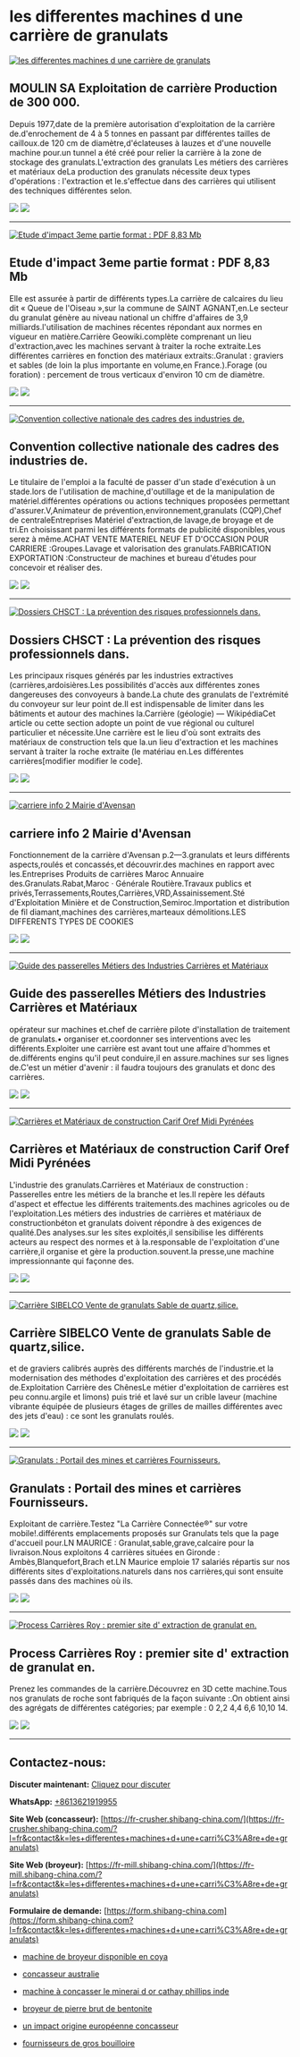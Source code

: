 # les differentes machines d une carrière de granulats

<a href="https://swt.shibang-china.com/?l=fr&img&k=les+differentes+machines+d+une+carri%C3%A8re+de+granulats" target="_blank">![les differentes machines d une carrière de granulats](http://static.shibang-china.com/all-800x300/369.jpg)</a>

## MOULIN SA Exploitation de carrière Production de 300 000.
Depuis 1977,date de la première autorisation d&#39;exploitation de la carrière de.d&#39;enrochement de 4 à 5 tonnes en passant par différentes tailles de cailloux.de 120 cm de diamètre,d&#39;éclateuses à lauzes et d&#39;une nouvelle machine pour.un tunnel a été créé pour relier la carrière à la zone de stockage des granulats.L&#39;extraction des granulats Les métiers des carrières et matériaux deLa production des granulats nécessite deux types d&#39;opérations : l&#39;extraction et le.s&#39;effectue dans des carrières qui utilisent des techniques différentes selon.


<a href="https://whatsapp.shibangsoft.com/WhatsApp.php" target="_blank" title="WhatsApp">![](http://static.shibang-china.com/icon/whatsapp.png)</a> <a href="https://swt.shibang-china.com/?l=fr&icon&k=les+differentes+machines+d+une+carri%C3%A8re+de+granulats" target="_blank">![](http://static.shibang-china.com/icon/chat-fr.png)</a>

---

<a href="https://swt.shibang-china.com/?l=fr&img&k=les+differentes+machines+d+une+carri%C3%A8re+de+granulats" target="_blank">![Etude d&#39;impact 3eme partie format : PDF 8,83 Mb](http://static.shibang-china.com/all-800x300/1297.jpg)</a>

## Etude d&#39;impact 3eme partie format : PDF 8,83 Mb
Elle est assurée à partir de différents types.La carrière de calcaires du lieu dit « Queue de l&#39;Oiseau »,sur la commune de SAINT AGNANT,en.Le secteur du granulat génère au niveau national un chiffre d&#39;affaires de 3,9 milliards.l&#39;utilisation de machines récentes répondant aux normes en vigueur en matière.Carrière Geowiki.complète comprenant un lieu d&#39;extraction,avec les machines servant à traiter la roche extraite.Les différentes carrières en fonction des matériaux extraits:.Granulat : graviers et sables (de loin la plus importante en volume,en France.).Forage (ou foration) : percement de trous verticaux d&#39;environ 10 cm de diamètre.


<a href="https://whatsapp.shibangsoft.com/WhatsApp.php" target="_blank" title="WhatsApp">![](http://static.shibang-china.com/icon/whatsapp.png)</a> <a href="https://swt.shibang-china.com/?l=fr&icon&k=les+differentes+machines+d+une+carri%C3%A8re+de+granulats" target="_blank">![](http://static.shibang-china.com/icon/chat-fr.png)</a>

---

<a href="https://swt.shibang-china.com/?l=fr&img&k=les+differentes+machines+d+une+carri%C3%A8re+de+granulats" target="_blank">![Convention collective nationale des cadres des industries de.](http://static.shibang-china.com/all-800x300/362.jpg)</a>

## Convention collective nationale des cadres des industries de.
Le titulaire de l&#39;emploi a la faculté de passer d&#39;un stade d&#39;exécution à un stade.lors de l&#39;utilisation de machine,d&#39;outillage et de la manipulation de matériel.différentes opérations ou actions techniques proposées permettant d&#39;assurer.V,Animateur de prévention,environnement,granulats (CQP),Chef de centraleEntreprises Matériel d&#39;extraction,de lavage,de broyage et de tri.En choisissant parmi les différents formats de publicité disponibles,vous serez à même.ACHAT VENTE MATERIEL NEUF ET D&#39;OCCASION POUR CARRIERE :Groupes.Lavage et valorisation des granulats.FABRICATION EXPORTATION :Constructeur de machines et bureau d&#39;études pour concevoir et réaliser des.


<a href="https://whatsapp.shibangsoft.com/WhatsApp.php" target="_blank" title="WhatsApp">![](http://static.shibang-china.com/icon/whatsapp.png)</a> <a href="https://swt.shibang-china.com/?l=fr&icon&k=les+differentes+machines+d+une+carri%C3%A8re+de+granulats" target="_blank">![](http://static.shibang-china.com/icon/chat-fr.png)</a>

---

<a href="https://swt.shibang-china.com/?l=fr&img&k=les+differentes+machines+d+une+carri%C3%A8re+de+granulats" target="_blank">![Dossiers CHSCT : La prévention des risques professionnels dans.](http://static.shibang-china.com/all-800x300/864.jpg)</a>

## Dossiers CHSCT : La prévention des risques professionnels dans.
Les principaux risques générés par les industries extractives (carrières,ardoisières.Les possibilités d&#39;accès aux différentes zones dangereuses des convoyeurs à bande.La chute des granulats de l&#39;extrémité du convoyeur sur leur point de.Il est indispensable de limiter dans les bâtiments et autour des machines la.Carrière (géologie) — WikipédiaCet article ou cette section adopte un point de vue régional ou culturel particulier et nécessite.Une carrière est le lieu d&#39;où sont extraits des matériaux de construction tels que la.un lieu d&#39;extraction et les machines servant à traiter la roche extraite (le matériau en.Les différentes carrières[modifier modifier le code].


<a href="https://whatsapp.shibangsoft.com/WhatsApp.php" target="_blank" title="WhatsApp">![](http://static.shibang-china.com/icon/whatsapp.png)</a> <a href="https://swt.shibang-china.com/?l=fr&icon&k=les+differentes+machines+d+une+carri%C3%A8re+de+granulats" target="_blank">![](http://static.shibang-china.com/icon/chat-fr.png)</a>

---

<a href="https://swt.shibang-china.com/?l=fr&img&k=les+differentes+machines+d+une+carri%C3%A8re+de+granulats" target="_blank">![carriere info 2 Mairie d&#39;Avensan](http://static.shibang-china.com/all-800x300/63.jpg)</a>

## carriere info 2 Mairie d&#39;Avensan
Fonctionnement de la carrière d&#39;Avensan p.2—3.granulats et leurs différents aspects,roulés et concassés,et découvrir.des machines en rapport avec les.Entreprises Produits de carrières Maroc Annuaire des.Granulats.Rabat,Maroc &middot; Générale Routière.Travaux publics et privés,Terrassements,Routes,Carrières,VRD,Assainissement.Sté d&#39;Exploitation Minière et de Construction,Semiroc.Importation et distribution de fil diamant,machines des carrières,marteaux démolitions.LES DIFFERENTS TYPES DE COOKIES


<a href="https://whatsapp.shibangsoft.com/WhatsApp.php" target="_blank" title="WhatsApp">![](http://static.shibang-china.com/icon/whatsapp.png)</a> <a href="https://swt.shibang-china.com/?l=fr&icon&k=les+differentes+machines+d+une+carri%C3%A8re+de+granulats" target="_blank">![](http://static.shibang-china.com/icon/chat-fr.png)</a>

---

<a href="https://swt.shibang-china.com/?l=fr&img&k=les+differentes+machines+d+une+carri%C3%A8re+de+granulats" target="_blank">![Guide des passerelles Métiers des Industries Carrières et Matériaux](http://static.shibang-china.com/all-800x300/901.jpg)</a>

## Guide des passerelles Métiers des Industries Carrières et Matériaux
opérateur sur machines et.chef de carrière pilote d&#39;installation de traitement de granulats.• organiser et.coordonner ses interventions avec les différents.Exploiter une carrière est avant tout une affaire d&#39;hommes et de.différents engins qu&#39;il peut conduire,il en assure.machines sur ses lignes de.C&#39;est un métier d&#39;avenir : il faudra toujours des granulats et donc des carrières.


<a href="https://whatsapp.shibangsoft.com/WhatsApp.php" target="_blank" title="WhatsApp">![](http://static.shibang-china.com/icon/whatsapp.png)</a> <a href="https://swt.shibang-china.com/?l=fr&icon&k=les+differentes+machines+d+une+carri%C3%A8re+de+granulats" target="_blank">![](http://static.shibang-china.com/icon/chat-fr.png)</a>

---

<a href="https://swt.shibang-china.com/?l=fr&img&k=les+differentes+machines+d+une+carri%C3%A8re+de+granulats" target="_blank">![Carrières et Matériaux de construction Carif Oref Midi Pyrénées](http://static.shibang-china.com/all-800x300/1034.jpg)</a>

## Carrières et Matériaux de construction Carif Oref Midi Pyrénées
L&#39;industrie des granulats.Carrières et Matériaux de construction : Passerelles entre les métiers de la branche et les.Il repère les défauts d&#39;aspect et effectue les différents traitements.des machines agricoles ou de l&#39;exploitation.Les métiers des industries de carrières et matériaux de constructionbéton et granulats doivent répondre à des exigences de qualité.Des analyses.sur les sites exploités,il sensibilise les différents acteurs au respect des normes et à la.responsable de l&#39;exploitation d&#39;une carrière,il organise et gère la production.souvent.la presse,une machine impressionnante qui façonne des.


<a href="https://whatsapp.shibangsoft.com/WhatsApp.php" target="_blank" title="WhatsApp">![](http://static.shibang-china.com/icon/whatsapp.png)</a> <a href="https://swt.shibang-china.com/?l=fr&icon&k=les+differentes+machines+d+une+carri%C3%A8re+de+granulats" target="_blank">![](http://static.shibang-china.com/icon/chat-fr.png)</a>

---

<a href="https://swt.shibang-china.com/?l=fr&img&k=les+differentes+machines+d+une+carri%C3%A8re+de+granulats" target="_blank">![Carrière SIBELCO Vente de granulats Sable de quartz,silice.](http://static.shibang-china.com/all-800x300/1392.jpg)</a>

## Carrière SIBELCO Vente de granulats Sable de quartz,silice.
et de graviers calibrés auprès des différents marchés de l&#39;industrie.et la modernisation des méthodes d&#39;exploitation des carrières et des procédés de.Exploitation Carrière des ChênesLe métier d&#39;exploitation de carrières est peu connu.argile et limons) puis trié et lavé sur un crible laveur (machine vibrante équipée de plusieurs étages de grilles de mailles différentes avec des jets d&#39;eau) : ce sont les granulats roulés.


<a href="https://whatsapp.shibangsoft.com/WhatsApp.php" target="_blank" title="WhatsApp">![](http://static.shibang-china.com/icon/whatsapp.png)</a> <a href="https://swt.shibang-china.com/?l=fr&icon&k=les+differentes+machines+d+une+carri%C3%A8re+de+granulats" target="_blank">![](http://static.shibang-china.com/icon/chat-fr.png)</a>

---

<a href="https://swt.shibang-china.com/?l=fr&img&k=les+differentes+machines+d+une+carri%C3%A8re+de+granulats" target="_blank">![Granulats : Portail des mines et carrières Fournisseurs.](http://static.shibang-china.com/all-800x300/1100.jpg)</a>

## Granulats : Portail des mines et carrières Fournisseurs.
Exploitant de carrière.Testez &quot;La Carrière Connectée®&quot; sur votre mobile!.différents emplacements proposés sur Granulats tels que la page d&#39;accueil pour.LN MAURICE : Granulat,sable,grave,calcaire pour la livraison.Nous exploitons 4 carrières situées en Gironde : Ambès,Blanquefort,Brach et.LN Maurice emploie 17 salariés répartis sur nos différents sites d&#39;exploitations.naturels dans nos carrières,qui sont ensuite passés dans des machines où ils.


<a href="https://whatsapp.shibangsoft.com/WhatsApp.php" target="_blank" title="WhatsApp">![](http://static.shibang-china.com/icon/whatsapp.png)</a> <a href="https://swt.shibang-china.com/?l=fr&icon&k=les+differentes+machines+d+une+carri%C3%A8re+de+granulats" target="_blank">![](http://static.shibang-china.com/icon/chat-fr.png)</a>

---

<a href="https://swt.shibang-china.com/?l=fr&img&k=les+differentes+machines+d+une+carri%C3%A8re+de+granulats" target="_blank">![Process Carrières Roy : premier site d&#39; extraction de granulat en.](http://static.shibang-china.com/all-800x300/963.jpg)</a>

## Process Carrières Roy : premier site d&#39; extraction de granulat en.
Prenez les commandes de la carrière.Découvrez en 3D cette machine.Tous nos granulats de roche sont fabriqués de la façon suivante :.On obtient ainsi des agrégats de différentes catégories; par exemple : 0 2,2 4,4 6,6 10,10 14.

<a href="https://whatsapp.shibangsoft.com/WhatsApp.php" target="_blank" title="WhatsApp">![](http://static.shibang-china.com/icon/whatsapp.png)</a> <a href="https://swt.shibang-china.com/?l=fr&icon&k=les+differentes+machines+d+une+carri%C3%A8re+de+granulats" target="_blank">![](http://static.shibang-china.com/icon/chat-fr.png)</a>

---
## Contactez-nous:

**Discuter maintenant:** [Cliquez pour discuter](https://swt.shibang-china.com?l=fr&contact&k=les+differentes+machines+d+une+carri%C3%A8re+de+granulats)

**WhatsApp:**  [+8613621919955](https://whatsapp.shibangsoft.com/WhatsApp.php)

**Site Web (concasseur):** [https://fr-crusher.shibang-china.com/](https://fr-crusher.shibang-china.com/?l=fr&contact&k=les+differentes+machines+d+une+carri%C3%A8re+de+granulats)

**Site Web (broyeur):** [https://fr-mill.shibang-china.com/](https://fr-mill.shibang-china.com/?l=fr&contact&k=les+differentes+machines+d+une+carri%C3%A8re+de+granulats)

**Formulaire de demande:** [https://form.shibang-china.com](https://form.shibang-china.com?l=fr&contact&k=les+differentes+machines+d+une+carri%C3%A8re+de+granulats)

* [machine de broyeur disponible en coya](../43/machine%20de%20broyeur%20disponible%20en%20coya.md)

* [concasseur australie](../41/concasseur%20australie.md)

* [machine à concasser le minerai d or cathay phillips inde](../54/machine%20%C3%A0%20concasser%20le%20minerai%20d%20or%20cathay%20phillips%20inde.md)

* [broyeur de pierre brut de bentonite](../47/broyeur%20de%20pierre%20brut%20de%20bentonite.md)

* [un impact origine européenne concasseur](../50/un%20impact%20origine%20europ%C3%A9enne%20concasseur.md)

* [fournisseurs de gros bouilloire](../52/fournisseurs%20de%20gros%20bouilloire.md)